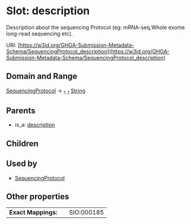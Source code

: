 
# Slot: description


Description about the sequencing Protocol (eg: mRNA-seq,Whole exome long-read sequencing etc).

URI: [https://w3id.org/GHGA-Submission-Metadata-Schema/SequencingProtocol_description](https://w3id.org/GHGA-Submission-Metadata-Schema/SequencingProtocol_description)


## Domain and Range

[SequencingProtocol](SequencingProtocol.md) &#8594;  <sub>1..1</sub> [String](types/String.md)

## Parents

 *  is_a: [description](description.md)

## Children


## Used by

 * [SequencingProtocol](SequencingProtocol.md)

## Other properties

|  |  |  |
| --- | --- | --- |
| **Exact Mappings:** | | SIO:000185 |

